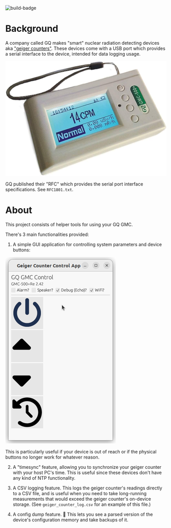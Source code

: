![build-badge](https://github.com/raleighlittles/GQ_Geiger_Counter_Comm_Protocol/actions/workflows/main.yml/badge.svg)
# Background

A company called GQ makes "smart" nuclear radiation detecting devices aka ["geiger counters"](https://en.wikipedia.org/wiki/Geiger_counter). These devices come with a USB port which provides a serial interface to the device, intended for data logging usage.

![geiger counter photo](./docs/gq_gmc_500-product-photo.jpg)

GQ published their "RFC" which provides the serial port interface specifications. See `RFC1801.txt`.


# About

This project consists of helper tools for using your GQ GMC.

There's 3 main functionalities provided:

1. A simple GUI application for controlling system parameters and device buttons:

![GUI screenshot](./docs/gui.png)

This is particularly useful if your device is out of reach or if the physical buttons no longer work for whatever reason.

2. A "timesync" feature, allowing you to synchronize your geiger counter with your host PC's time. This is useful since these devices don't have any kind of NTP functionality.

3. A CSV logging feature. This logs the geiger counter's readings directly to a CSV file, and is useful when you need to take long-running measurements that would exceed the geiger counter's on-device storage. (See `geiger_counter_log.csv` for an example of this file.)

4. A config dump feature. 🚧 This lets you see a parsed version of the device's configuration memory and take backups of it.

